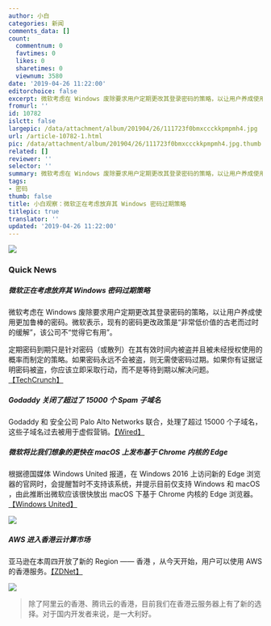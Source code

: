 ```yaml
---
author: 小白
categories: 新闻
comments_data: []
count:
  commentnum: 0
  favtimes: 0
  likes: 0
  sharetimes: 0
  viewnum: 3580
date: '2019-04-26 11:22:00'
editorchoice: false
excerpt: 微软考虑在 Windows 废除要求用户定期更改其登录密码的策略，以让用户养成使用更加鲁棒的密码。
fromurl: ''
id: 10782
islctt: false
largepic: /data/attachment/album/201904/26/111723f0bmxccckkpmpmh4.jpg
url: /article-10782-1.html
pic: /data/attachment/album/201904/26/111723f0bmxccckkpmpmh4.jpg.thumb.jpg
related: []
reviewer: ''
selector: ''
summary: 微软考虑在 Windows 废除要求用户定期更改其登录密码的策略，以让用户养成使用更加鲁棒的密码。
tags:
- 密码
thumb: false
title: 小白观察：微软正在考虑放弃其 Windows 密码过期策略
titlepic: true
translator: ''
updated: '2019-04-26 11:22:00'
---
```


![](/data/attachment/album/201904/26/111723f0bmxccckkpmpmh4.jpg)


### Quick News


##### 微软正在考虑放弃其 Windows 密码过期策略


微软考虑在 Windows 废除要求用户定期更改其登录密码的策略，以让用户养成使用更加鲁棒的密码。微软表示，现有的密码更改政策是“非常低价值的古老而过时的缓解”，该公司不“觉得它有用”。


定期密码到期只是针对密码（或散列）在其有效时间内被盗并且被未经授权使用的概率而制定的策略。如果密码永远不会被盗，则无需使密码过期。如果你有证据证明密码被盗，你应该立即采取行动，而不是等待到期以解决问题。[【TechCrunch】](https://techcrunch.com/2019/04/24/windows-password-expiry/)


##### Godaddy 关闭了超过了 15000 个 Spam 子域名


Godaddy 和 安全公司 Palo Alto Networks 联合，处理了超过 15000 个子域名，这些子域名过去被用于虚假营销。[【Wired】](https://www.wired.com/story/godaddy-spam-takedown-subdomains-snake-oil/)


##### 微软将比我们想象的更快在 macOS 上发布基于 Chrome 内核的 Edge


根据德国媒体 Windows United 报道，在 Windows 2016 上访问新的 Edge 浏览器的官网时，会提醒暂时不支持该系统，并提示目前仅支持 Windows 和 macOS ，由此推断出微软应该很快放出 macOS 下基于 Chrome 内核的 Edge 浏览器。[【Windows United】](https://windowsunited.de/microsoft-edge-chromium-hinweis-deutet-auf-zeitnahen-macos-release-hin/)


![](/data/attachment/album/201904/26/112255uju03v3hzhj551v5.jpg)


##### AWS 进入香港云计算市场


亚马逊在本周四开放了新的 Region —— 香港 ，从今天开始，用户可以使用 AWS 的香港服务。[【ZDNet】](https://www.zdnet.com/article/amazon-aws-enters-the-hong-kong-cloud-market/#ftag=RSSbaffb68)


![](/data/attachment/album/201904/19/123826jwwhua7ggqzgxufz.png)



> 
> 除了阿里云的香港、腾讯云的香港，目前我们在香港云服务器上有了新的选择。对于国内开发者来说，是一大利好。
> 
> 
>
